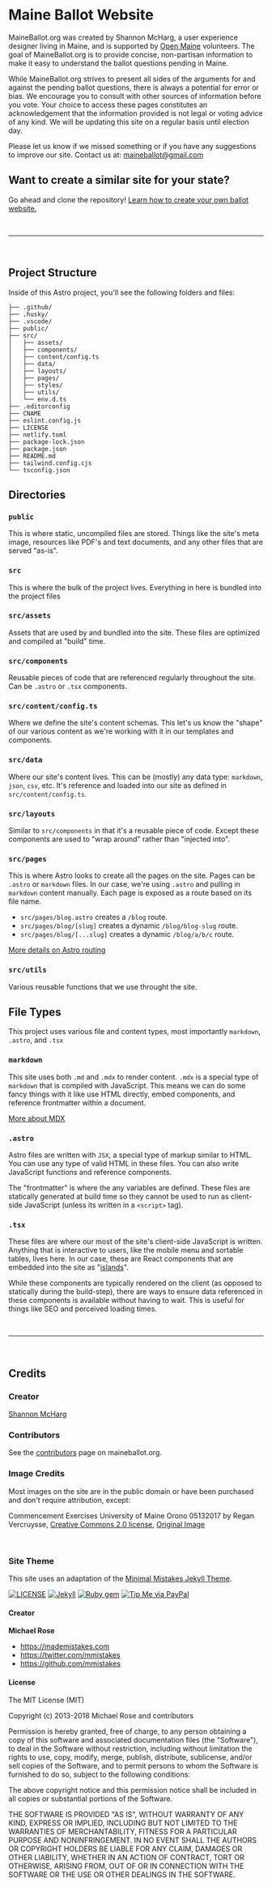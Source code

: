 # Maine Ballot Website

MaineBallot.org was created by Shannon McHarg, a user experience designer living in Maine, and is supported by [Open Maine](openmaine.org) volunteers. The goal of MaineBallot.org is to provide concise, non-partisan information to make it easy to understand the ballot questions pending in Maine.

While MaineBallot.org strives to present all sides of the arguments for and against the pending ballot questions, there is always a potential for error or bias. We encourage you to consult with other sources of information before you vote. Your choice to access these pages constitutes an acknowledgement that the information provided is not legal or voting advice of any kind. We will be updating this site on a regular basis until election day.

Please let us know if we missed something or if you have any suggestions to improve our site.
Contact us at: maineballot@gmail.com

## Want to create a similar site for your state?

Go ahead and clone the repository! [Learn how to create your own ballot website.](https://github.com/OpenMaine/maineballot/wiki/How-to-create-your-own-ballot-website)

<br />

---

<br />

## Project Structure

Inside of this Astro project, you'll see the following folders and files:

```
├── .github/
├── .husky/
├── .vscode/
├── public/
├── src/
│   ├── assets/
│   ├── components/
│   ├── content/config.ts
│   ├── data/
│   ├── layouts/
│   ├── pages/
│   ├── styles/
│   ├── utils/
│   └── env.d.ts
├── .editorconfig
├── CNAME
├── eslint.config.js
├── LICENSE
├── netlify.toml
├── package-lock.json
├── package.json
├── README.md
├── tailwind.config.cjs
└── tsconfig.json
```

## Directories

### `public`

This is where static, uncompiled files are stored. Things like the site's meta image, resources like PDF's and text documents, and any other files that are served "as-is".

### `src`

This is where the bulk of the project lives. Everything in here is bundled into the project files

### `src/assets`

Assets that are used by and bundled into the site. These files are optimized and compiled at "build" time.

### `src/components`

Reusable pieces of code that are referenced regularly throughout the site. Can be `.astro` or `.tsx` components.

### `src/content/config.ts`

Where we define the site's content schemas. This let's us know the "shape" of our various content as we're working with it in our templates and components.

### `src/data`

Where our site's content lives. This can be (mostly) any data type: `markdown`, `json`, `csv`, etc. It's reference and loaded into our site as defined in `src/content/config.ts`.

### `src/layouts`

Similar to `src/components` in that it's a reusable piece of code. Except these components are used to "wrap around" rather than "injected into".

### `src/pages`

This is where Astro looks to create all the pages on the site. Pages can be `.astro` or `markdown` files. In our case, we're using `.astro` and pulling in `markdown` content manually. Each page is exposed as a route based on its file name.

- `src/pages/blog.astro` creates a `/blog` route.
- `src/pages/blog/[slug]` creates a dynamic `/blog/blog-slug` route.
- `src/pages/blog/[...slug]` creates a dynamic `/blog/a/b/c` route.

[More details on Astro routing](https://docs.astro.build/en/guides/routing/)

### `src/utils`

Various reusable functions that we use throught the site.

## File Types

This project uses various file and content types, most importantly `markdown`, `.astro`, and `.tsx`

### `markdown`

This site uses both `.md` and `.mdx` to render content. `.mdx` is a special type of `markdown` that is compiled with JavaScript. This means we can do some fancy things with it like use HTML directly, embed components, and reference frontmatter within a document.

[More about MDX](https://mdxjs.com/)

### `.astro`

Astro files are written with `JSX`, a special type of markup similar to HTML. You can use any type of valid HTML in these files. You can also write JavaScript functions and reference components.

The "frontmatter" is where the any variables are defined. These files are statically generated at build time so they cannot be used to run as client-side JavaScript (unless its written in a `<script>` tag).

### `.tsx`

These files are where our most of the site's client-side JavaScript is written. Anything that is interactive to users, like the mobile menu and sortable tables, lives here. In our case, these are React components that are embedded into the site as "[islands](https://docs.astro.build/en/concepts/islands/)".

While these components are typically rendered on the client (as opposed to statically during the build-step), there are ways to ensure data referenced in these components is available without having to wait. This is useful for things like SEO and perceived loading times.

<br />

---

<br />

## Credits

### Creator

[Shannon McHarg](https://github.com/shannonmcharg)

### Contributors

See the [contributors](https://maineballot.org/contributors/) page on maineballot.org.

### Image Credits

Most images on the site are in the public domain or have been purchased and don't require attribution, except:

Commencement Exercises University of Maine Orono 05132017 by Regan Vercruysse, [Creative Commons 2.0 license](https://creativecommons.org/licenses/by-sa/2.0/), [Original Image](https://www.flickr.com/photos/rverc/34666710781)

<br />

### Site Theme

This site uses an adaptation of the [Minimal Mistakes Jekyll Theme](https://mmistakes.github.io/minimal-mistakes/).

[![LICENSE](https://img.shields.io/badge/license-MIT-lightgrey.svg)](https://raw.githubusercontent.com/mmistakes/minimal-mistakes/master/LICENSE)
[![Jekyll](https://img.shields.io/badge/jekyll-%3E%3D%203.6-blue.svg)](https://jekyllrb.com/)
[![Ruby gem](https://img.shields.io/gem/v/minimal-mistakes-jekyll.svg)](https://rubygems.org/gems/minimal-mistakes-jekyll)
[![Tip Me via PayPal](https://img.shields.io/badge/PayPal-tip%20me-green.svg?logo=paypal)](https://www.paypal.me/mmistakes)

#### Creator

**Michael Rose**

- <https://mademistakes.com>
- <https://twitter.com/mmistakes>
- <https://github.com/mmistakes>

#### License

The MIT License (MIT)

Copyright (c) 2013-2018 Michael Rose and contributors

Permission is hereby granted, free of charge, to any person obtaining a copy
of this software and associated documentation files (the "Software"), to deal
in the Software without restriction, including without limitation the rights
to use, copy, modify, merge, publish, distribute, sublicense, and/or sell
copies of the Software, and to permit persons to whom the Software is
furnished to do so, subject to the following conditions:

The above copyright notice and this permission notice shall be included in all
copies or substantial portions of the Software.

THE SOFTWARE IS PROVIDED "AS IS", WITHOUT WARRANTY OF ANY KIND, EXPRESS OR
IMPLIED, INCLUDING BUT NOT LIMITED TO THE WARRANTIES OF MERCHANTABILITY,
FITNESS FOR A PARTICULAR PURPOSE AND NONINFRINGEMENT. IN NO EVENT SHALL THE
AUTHORS OR COPYRIGHT HOLDERS BE LIABLE FOR ANY CLAIM, DAMAGES OR OTHER
LIABILITY, WHETHER IN AN ACTION OF CONTRACT, TORT OR OTHERWISE, ARISING FROM,
OUT OF OR IN CONNECTION WITH THE SOFTWARE OR THE USE OR OTHER DEALINGS IN THE
SOFTWARE.
